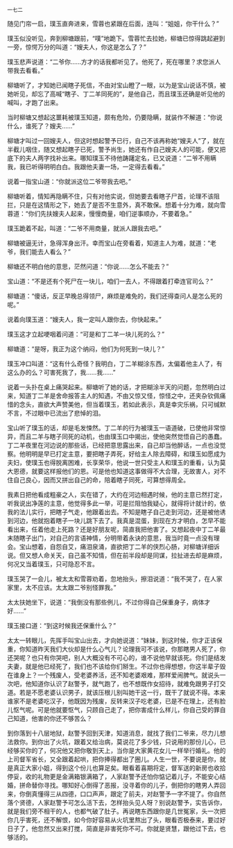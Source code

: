     一七二 

   随见门帘一启，璞玉直奔进来，雪蓉也紧跟在后面，连叫：“姐姐，你干什么？”

   璞玉似没听见，奔到柳塘跟前，“噗”地跪下。雪蓉忙去拉她，柳塘已惊得跳起避到一旁，惊愕万分的叫道：“嫂夫人，你这是怎么了？”

   璞玉悲声说道：“二爷你……方才的话我都听见了。他死了，死在哪里？求您派人带我去看看。”

   柳塘听了，才知她已闻瞎子死信，不由对宝山瞪了一眼，以为是宝山说话不慎，被她听见，却忘了高喊“瞎子、丁二羊同死的”，是他自己，而且璞玉还确是听见他的喊叫，才跑了出来。

   当时柳塘又想起这噩耗被璞玉知道，颇有危险，仍要隐瞒，就装作不解道：“你说什么，谁死了？嫂夫……”

   柳塘才叫过一回嫂夫人，但这时想起警予已行，自己不该再称她“嫂夫人”了，就在半截儿咽住，随又想起瞎子已死，警予尚生，她还有作自己嫂夫人的可能，便又把底下的夫人两字找补出来。哪知璞玉不待他踌躇定名，已又说道：“二爷不用瞒我，我已听得明明白白。我跟他夫妻一场，一定得去看看。”

   说着一指宝山道：“你就派这位二爷带我去吧。”

   柳塘听着，情知再隐瞒不住，只有对他实说，但她要去看瞎子尸首，论理不该阻拦，只是在这情形之下，她去了是否不生意外，真不敢保。想着十分为难，就向雪蓉道：“你们先扶嫂夫人起来，慢慢商量，咱们逆事顺办，不要着急。”

   璞玉跪着不起，叫道：“二爷不用商量，就派人跟我去吧。”

   柳塘被逼无计，急得浑身出汗。幸而宝山在旁看着，知道主人为难，就道：“老爷，我们能去人看么？”

   柳塘还不明白他的意思，茫然问道：“你说……怎么不能去？”

   宝山道：“不是还有个死尸在一块儿，咱们一去人，不得跟着打牵连官司么？”

   柳塘道：“傻话，反正早晚总得领尸，麻烦是难免的，我们还得查问人是怎么死的呢。”

   说着向璞玉道：“嫂夫人，我一定叫人跟你去，你快起来。”

   璞玉这才立起哽咽着问道：“可是和丁二羊一块儿死的么？”

   柳塘道：“是呀，我正为这个纳闷，他们为何死到一块儿？”

   璞玉冲口叫道：“这有什么奇怪？我明白，丁二羊糊涂东西，太偏着他主人了，有这么办的么？可害死我了，我……我……”

   说着一头扑在桌上痛哭起来。柳塘听了她的话，才把糊涂半天的问题，忽然明白过来，知道丁二羊是舍命报答主人的知遇，不由又惊又怪，惊怪之中，还夹杂钦佩痛惜的念头，直欲大声赞美他，但当着璞玉，若如此表示，真是幸灾乐祸，只可缄默不言，不过眼中已流出了悲悼的泪。

   宝山听了璞玉的话，却是毛发悚然。丁二羊的行为被璞玉一语道破，已使他非常惊异，而且二羊与瞎子同死的动机，也由璞玉口中揭出，使他突然觉悟自己的愚蠢。丁二羊夜里在河边说的那些话，已经把意思露出来，自己却当他醉话，一点也没觉察。他明明是早已打定主意，要把瞎子弄死，好给主人除去障碍，和璞玉如愿成为夫妇，使璞玉也得脱离困难，长享荣华，他说一世只受主人和璞玉的重看，认为莫大恩德，就要这样报他们的恩。可是他也知道这事做得不大合理，无故害人，对不住自己良心，因而又拼出自己的命，陪着瞎子同死，可算想得周全。

   我素日把他看成粗豪之人，实在错了，大约在河边相遇时候，他的主意已然打定，听我说出净莲的主意，他觉得多此一举，可是拦阻怕我疑心，就得将计就计的，依我的法儿实行，把瞎子气走，他跟着出去。不知是瞎子自己走到河边，还是被他诱到河边，他就抱着瞎子一块儿跳下去了。我真是混蛋，到现在方才明白，怎早不能看出来，任着他走上死路？还是好朋友呢，简直我把他害了。又想起夜中丁二羊最末随瞎子出门，对自己的言语神情，分明带着永诀的意思，我当时竟一点没有理会。宝山想着，自怨自艾，痛泪泉涌，直欲把丁二羊的侠烈心肠，对柳塘详细诉说。但又想人命关天，自己虽不知情，但在前半段却是同谋，拉扯进去却是麻烦，何况又当着璞玉，只可隐忍不言。

   璞玉哭了一会儿，被太太和雪蓉劝着，忽地抬头，擦泪说道：“我不哭了，在人家家里，太不应该。太太跟二爷别怪罪我。”

   太太扶她坐下，说道：“我倒没有那些例儿，不过你得自己保重身子，病体才好……”

   璞玉接口道：“到这时候我还保重什么？”

   太太一转眼儿，先挥手叫宝山出去，才向她说道：“妹妹，到这时候，你才正该保重，你知道昨天我们大伙却是什么心气儿？论理我可不该说，你那瞎男人死了，你还哭呢？也只有你哭吧，别人大概没有不可心的，谁不说他早就该死。你们是结发夫妻，就是他已经死了，我们也不该给你们掰生。不过你也得想想，你这半辈子毁在谁身上？一个残废人，受老婆养活，还不知老婆艰难，那样爱闹脾气。就说头一次吧，他知道你认识了赵警予，就气跑了，也不想既作女招待，就难免跟男子打交道。若是不愿老婆认识男子，就该压根儿别叫她干这一行，既干了就说不得。本来谁家不是老婆吃汉子，他既因为残废，反转来汉子吃老婆，已是不在理上，还有脸儿怄气呢。可是他就要怄气，只顾自己走了，把你害成什么样儿，你自己受的罪自己知道，他害的你还不够苦么？

   到你落到十八层地狱，赵警予回到天津，知道消息，就找了我们二爷来，尽力儿想法救你。到你出了火坑，跟着又给治病，莫说花了多少钱，只说用的那份儿心，已经够买你的了，何况他又把你敬到天上，当你是大家黄花女儿一样举行婚礼。他的上司督军省长，又全跟着起哄，把你捧得都出了圈儿。人生一世，不要说是你，就是真正大家小姐，得到这个份儿也算足矣。眼看着喜期将定，督军送的新房也收拾停妥，收的礼物更是金满箱银满箱了，人家赵警予还怕你惦记着儿子，不能安心结婚，拼命替你寻找。哪知好心倒得了恶报，没寻着你的儿子，倒把你的瞎男人弄回来，你倒真懂得三从四德，口口声声，跟定了前夫，对赵警予一字不提了。你自然落个贤德，人家赵警予可怎么活下去，怎样抬头见人呀？别说赵警予，实告诉你，就是我们旁不相干的人，也都气破了肚子。再说瞎东西跟你是几世冤家，头一次把你几乎害死，还不解恨，如今你好容易从火坑里熬出了头，眼看否极泰来，要过好日子了，他忽然又出来打搅，简直是非害死你不可。你就是贤慧，跟他过下去，也够活的。

